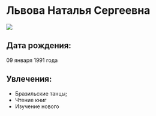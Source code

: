 # Львова Наталья Сергеевна

![](https://sun9-64.userapi.com/impf/c855136/v855136064/560d/cC9kAAf8kG0.jpg?size=330x498&quality=96&sign=0239c9d770ad11184379b99714394e37&type=album)

## Дата рождения: 
09 января 1991 года

## Увлечения:
- Бразильские танцы;
- Чтение книг
- Изучение нового